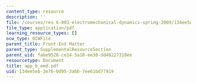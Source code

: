 ```yaml
---
content_type: resource
description: ''
file: /courses/res-6-003-electromechanical-dynamics-spring-2009/134ee5eb3e760d953abb7ee61bd77919_app_b_emd.pdf
file_type: application/pdf
learning_resource_types: []
ocw_type: OCWFile
parent_title: Front-End Matter
parent_type: SupplementalResourceSection
parent_uid: fabe9528-ce14-5a10-ee30-dd48227318ee
resourcetype: Document
title: app_b_emd.pdf
uid: 134ee5eb-3e76-0d95-3abb-7ee61bd77919
---
```

